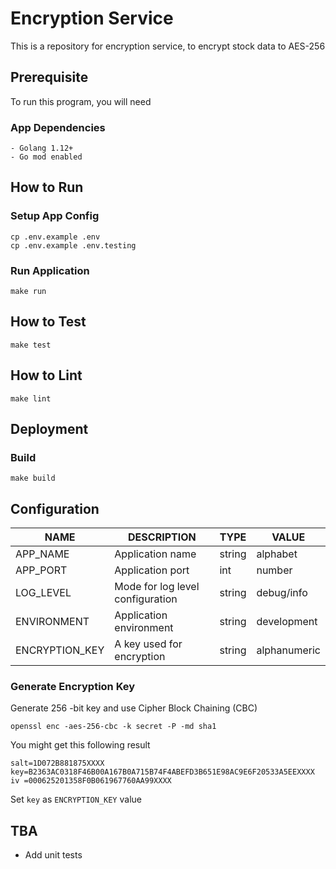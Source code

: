 # Encryption Service

This is a repository for encryption service, to encrypt stock data to AES-256

## Prerequisite

To run this program, you will need

### App Dependencies

```$xslt
- Golang 1.12+
- Go mod enabled
```

## How to Run

### Setup App Config

```
cp .env.example .env
cp .env.example .env.testing
```

### Run Application

```
make run
```

## How to Test

```
make test
```

## How to Lint

```
make lint
```

## Deployment

### Build

```
make build
```

## Configuration

| NAME | DESCRIPTION | TYPE | VALUE
| ------ | ------ | ------ | ------ |
| APP_NAME | Application name | string | alphabet |
| APP_PORT | Application port | int | number |
| LOG_LEVEL | Mode for log level configuration | string | debug/info |
| ENVIRONMENT | Application environment | string | development |
| ENCRYPTION_KEY | A key used for encryption | string | alphanumeric |

### Generate Encryption Key

Generate 256 -bit key and use Cipher Block Chaining (CBC)

```shell
openssl enc -aes-256-cbc -k secret -P -md sha1
```

You might get this following result
```text
salt=1D072B881875XXXX
key=B2363AC0318F46B00A167B0A715B74F4ABEFD3B651E98AC9E6F20533A5EEXXXX
iv =000625201358F0B061967760AA99XXXX
```
Set `key` as `ENCRYPTION_KEY` value

## TBA

- Add unit tests

